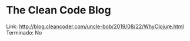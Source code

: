 # The Clean Code Blog

Link: http://blog.cleancoder.com/uncle-bob/2019/08/22/WhyClojure.html
Terminado: No